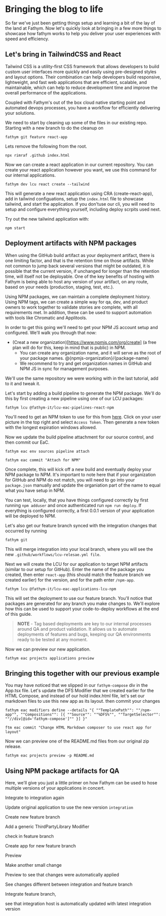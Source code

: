 # Bringing the blog to life

So far we've just been getting things setup and learning a bit of the lay of the land at Fathym. Now let's quickly look at bringing in a few more things to showcase how fathym works to help you deliver your user experiences with speed and efficiency.

## Let's bring in TailwindCSS and React

Tailwind CSS is a utility-first CSS framework that allows developers to build custom user interfaces more quickly and easily using pre-designed styles and layout options. Their combination can help developers build responsive, lightweight, and fast web applications that are efficient, scalable, and maintainable, which can help to reduce development time and improve the overall performance of the applications.

Coupled with Fathym's out of the box cloud native starting point and automated devops processes, you have a workflow for efficiently delivering your solutions.

We need to start by cleaning up some of the files in our existing repo. Starting with a new branch to do the cleanup on

```cli
fathym git feature react-app
```

Lets remove the following from the root.

```cli
npx rimraf .github index.html
```

Now we can create a react application in our current repository. You can create your react application however you want, we use this command for our internal applications.

```cli
fathym dev lcu react create --tailwind
```

This will generate a new react application using CRA (create-react-app), add in tailwind configuations, setup the `index.html` file to showcase tailwind, and start the application. If you don'tuse our cli, you will need to setup and configure everything yourself, including deploy scrpits used next.

Try out the new tailwind application with:

```cli
npm start
```

## Deployment artifacts with NPM packages

When using the GitHub build artifact as your deployment artifact, there is one limiting factor, and that is the retention time on those artifacts. While not common to jump back several versions that might be outdated, it is possible that the current version, if unchanged for longer than the retention time, will itself not be deployable. One of the key benefits of hosting with Fathym is being able to host any version of your artifact, on any route, based on your needs (production, staging, test, etc.).

Using NPM packages, we can maintain a complete deployment history. Using NPM tags, we can create a simple way for qa, dev, and product owners to work together to validate stories are complete, with all requirements met. In addition, these can be used to support automation with tools like Chromatic and Applitools.

In order to get this going we'll need to get your NPM JS account setup and configured. We'll walk you through that now:

- (Creat a new organization)[https://www.npmjs.com/org/create] (a free plan will do for this, keep in mind that is public) in NPM.
  - You can create any organization name, and it will serve as the root of your package names. @{npmjs-organization}/{package-name}
  - We recommend to try and get organization names in GitHub and NPM JS in sync for management purposes.

We'll use the same repository we were working with in the last tutorial, add to it and tweak it.

Let's start by adding a build pipeline to generate the NPM package. We'll do this by first creating a new pipeline using one of our LCU packages:

```cli
fathym lcu @fathym-it/lcu-eac-pipelines-react-npm
```

You'll need to get an NPM token to use for this from [here](https://www.npmjs.com/). Click on your user picture in the top right and select `Access Token`. Then generate a new token with the longest expiration windows allowed.

Now we update the build pipeline attachment for our source control, and then commit our EaC.

```cli
fathym eac env sources pipeline attach
```

```cli
fathym eac commit "Attach for NPM"
```

Once complete, this will kick off a new build and eventually deploy your NPM package to NPM. It's important to note here that if your organization for GitHub and NPM do not match, you will need to go into your `package.json` manually and update the organiation part of the name to equal what you have setup in NPM.

You can test, locally, that you have things configured correctly by first running `npm adduser` and once authenticated run `npm run deploy`. If everything is configured correctly, a first 0.0.1 version of your application will be deployed to NPM.

Let's also get our feature branch synced with the integration changes that occurred by running

```cli
fathym git
```

This will merge integration into your local branch, where you will see the new `.github/workflows/lcu-relesae.yml file`.

Next we will create the LCU for our application to target NPM artifacts (similar to our setup for GitHub). Enter the name of the package you created, then enter `react-app` (this should match the feature branch we created earlier) for the version, and for the path enter `/npm-app`.

```cli
fathym lcu @fathym-it/lcu-eac-applications-lcu-npm
```

This will set the deployment to use our feature branch. You'll notice that packages are generated for any branch you make changes to. We'll explore how this can be used to support your code-to-deploy workflows at the end of this guide.

> **NOTE** - Tag based deployments are key to our internal processes around QA and product validation. It allows us to automate deployments of features and bugs, keeping our QA environments ready to be tested at any moment.

Now we can preview our new application.

```cli
fathym eac projects applications preview
```

## Bringing this together with our previous example

You may have noticed that we slipped in our `fathym-compose` div in the App.tsx file. Let's update the DFS Modifier that we created earlier for the HTML Compose, and instead of our hold index.html file, let's set our markdown files to use this new app as its layout. then commit your changes

```cli
fathym eac modifiers define --details "{ ""TemplatePath"": ""/npm-app"", ""Compositions"": [{ ""Source"": ""%DFS%"", ""TargetSelector"": ""//div[@id='fathym-compose']"" }] }"
```

```cli
ftm eac commit "Change HTML Markdown composer to use react app for layout"
```

Now we can preview one of the README.md files from our original zip release.

```cli
fathym eac projects preview -p README.md
```

## Using NPM package artifacts for QA

Here, we'll give you just a little primer on how Fathym can be used to hose multiple versions of your applications in concert.

Integrate to integration again

Update original application to use the new version `integration`

Create new feature branch

Add a generic ThirdPartyLibrary Modifier

check in feature branch

Create app for new feature branch

Preview

Make another small change

Preview to see that changes were automatically applied

See changes different between integration and feature branch

Integrate feature branch,

see that integration host is automatically updated with latest integration version

<!--
## Adding google analytics tracking and other thrid party libraries

## Bonus - working with the CLI

As you may have noticed, there is a lot of nesting and relationships to work with. It is possible, in many cases with the CLI, to set an "active" value. Take for example the following commands.

```cli
fathym eac projects create "My First Project"

fathym eac applications create "My Second Application"
fathym eac applications lcu {app-lookup} [options] --type github
fathym eac applications processor {app-lookup} [options]

fathym eac projects applications add {project-lookup} {app-lookup}

fathym eac commit "Configured second application in project"
fathym eac projects applications preview {project-lookup} {app-lookup}
```

And say you have multiple applications to add to the same project, or multiple other actions to take on applications within the project. Let's set the active project and applications in a couple of different ways.

```cli
fathym eac projects create "My First Project"
fathym eac projects set {project-lookup}

fathym eac applications create "My Second Application"
fathym eac applications set {app-lookup}
fathym eac applications lcu --type github
fathym eac applications processor

fathym eac projects applications add

fathym eac commit "Configured second application in project"
fathym eac projects applications preview
```

Let's talk through a bit of this. The project is created normally, same with the application. Then each uses the next line to `set` the active project and application respectively. After that, the only difference in the `lcu` and `processor` is we no longer need to to pass the {app-lookup} in to each call. We also don't need to pass the {project-lookup} or {app-lookup} to the `projects` based commands. You can of course pass the values in, and they will override any active values.

There is one more shorthand to use, and that is to inline the `set` operation when creating the project or application.

```cli
fathym eac projects create "My First Project" --set

fathym eac applications create "My Second Application" --set
```

To unset the values you can use the following commands.

```cli
fathym eac projects unset
fathym eac applications unset
```

There are other objects within the EaC that support this, use the `--help` on commands to see if they support setting active values. -->
